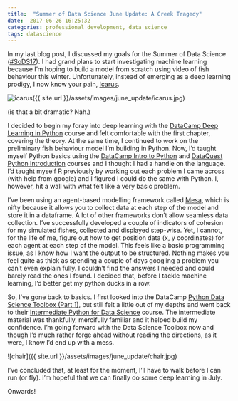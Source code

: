 ```yaml
---
title:  "Summer of Data Science June Update: A Greek Tragedy"
date:  2017-06-26 16:25:32
categories: professional development, data science
tags: datascience
---
```


In my last blog post, I discussed my goals for the Summer of Data Science ([#SoDS17][#SoDS17]). I had grand plans to start investigating machine learning because I’m hoping to build a model from scratch using video of fish behaviour this winter.  Unfortunately, instead of emerging as a deep learning prodigy, I now know your pain, [Icarus][Icarus].

![icarus]({{ site.url }}/assets/images/june_update/icarus.jpg)

(is that a bit dramatic? Nah.)

I decided to begin my foray into deep learning with the [DataCamp Deep Learning in Python][datacamp deep] course and felt comfortable with the first chapter, covering the theory. At the same time, I continued to work on the preliminary fish behaviour model I’m building in Python. Now, I’d taught myself Python basics using the [DataCamp Intro to Python][datacamp intro] and [DataQuest Python Introduction][dataquest] courses and I thought I had a handle on the language. I’d taught myself R previously by working out each problem I came across (with help from google) and I figured I could do the same with Python. I, however, hit a wall with what felt like a very basic problem. 

I’ve been using an agent-based modelling framework called [Mesa][mesa], which is nifty because it allows you to collect data at each step of the model and store it in a dataframe. A lot of other frameworks don’t allow seamless data collection. I’ve successfully developed a couple of indicators of cohesion for my simulated fishes, collected and displayed step-wise. Yet, I cannot, for the life of me, figure out how to get position data (x, y coordinates) for each agent at each step of the model. This feels like a basic programming issue, as I know how I want the output to be structured. Nothing makes you feel quite as thick as spending a couple of days googling a problem you can’t even explain fully. I couldn’t find the answers I needed and could barely read the ones I found. I decided that, before I tackle machine learning, I’d better get my python ducks in a row.

So, I’ve gone back to basics. I first looked into the DataCamp [Python Data Science Toolbox (Part 1)][datacamp tool], but still felt a little out of my depths and went back to their [Intermediate Python for Data Science][datacamp inter] course. The intermediate material was thankfully, mercifully familiar and it helped build my confidence. I’m going forward with the Data Science Toolbox now and though I’d much rather forge ahead without reading the directions, as it were, I know I’d end up with a mess.

![chair]({{ site.url }}/assets/images/june_update/chair.jpg)

I’ve concluded that, at least for the moment, I’ll have to walk before I can run (or fly). I’m hopeful that we can finally do some deep learning in July.

Onwards!


[#SoDS17]: https://twitter.com/search?q=%23SoDS17&src=tyah&lang=en
[Icarus]: https://en.wikipedia.org/wiki/Icarus
[datacamp deep]: https://www.datacamp.com/courses/deep-learning-in-python
[datacamp intro]: https://www.datacamp.com/courses/intro-to-python-for-data-science
[dataquest]: https://www.dataquest.io/subject/learning-python
[mesa]: https://github.com/projectmesa/mesa
[datacamp tool]: https://www.datacamp.com/courses/python-data-science-toolbox-part-1
[datacamp inter]: https://www.datacamp.com/courses/intermediate-python-for-data-science